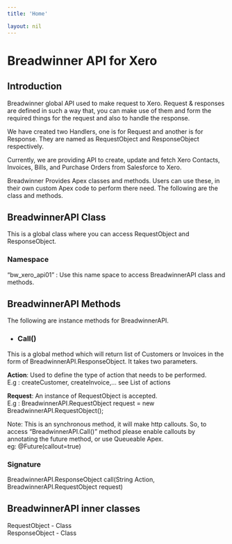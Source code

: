 ```yaml
---
title: 'Home'

layout: nil
---
```


# Breadwinner API for Xero

## Introduction

Breadwinner global API used to make request to Xero. Request & responses are defined in such a way that, you can make use of them and form the required things for the request and also to handle the response.

We have created two Handlers, one is for Request and another is for Response. They are named as RequestObject and ResponseObject respectively.

Currently, we are providing API to create, update and fetch Xero Contacts, Invoices, Bills, and Purchase Orders from Salesforce to Xero.

Breadwinner Provides Apex classes and methods. Users can use these, in their own custom Apex code to perform there need. The following are the class and methods.

## BreadwinnerAPI Class
This is a global class where you can access RequestObject and ResponseObject.

### Namespace
“bw_xero_api01” : Use this name space to access BreadwinnerAPI class and methods.

## BreadwinnerAPI Methods
The following are instance methods for BreadwinnerAPI.

* ### Call()
This is a global method which will return list of Customers or Invoices in the form of BreadwinnerAPI.ResponseObject. It takes two parameters.

<b>Action</b>: Used to define the type of action that needs to be performed.<br/>
E.g : createCustomer, createInvoice,… see List of actions

<b>Request</b>: An instance of RequestObject is accepted.<br/>
E.g : BreadwinnerAPI.RequestObject request = new BreadwinnerAPI.RequestObject();


Note: This is an synchronous method, it will make http callouts. So, to access “BreadwinnerAPI.Call()” method please enable callouts by annotating the future method, or use Queueable Apex.<br/>
eg: @Future(callout=true)

### Signature
BreadwinnerAPI.ResponseObject call(String Action, BreadwinnerAPI.RequestObject request)

## BreadwinnerAPI inner classes
RequestObject - Class<br/>
ResponseObject - Class